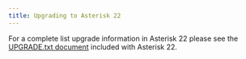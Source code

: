 ```yaml
---
title: Upgrading to Asterisk 22
---
```

For a complete list upgrade information in Asterisk 22 please see the [UPGRADE.txt document](https://raw.githubusercontent.com/asterisk/asterisk/22/UPGRADE.txt) included with Asterisk 22.
